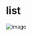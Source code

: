 # list
![image](https://user-images.githubusercontent.com/108916244/183821165-c26d7aa3-c156-400a-9f29-e88cc131da78.png)
